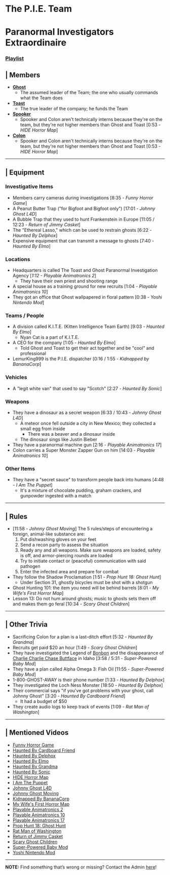 # The P.I.E. Team
# Paranormal Investigators Extraordinaire
### [Playlist](https://www.youtube.com/playlist?list=PLwljWXtmIKiT-Ikb_wQoVS7-Bb8dDsQdx)


## | Members  
- [**Ghost**](../5.Characters/Johnny_Ghost.md)
    - The assumed leader of the Team; the one who usually commands what the Team does
- [**Toast**](../5.Characters/Johnny_Toast.md)
    - The true leader of the company; he funds the Team
- [**Spooker**](../5.Characters/Fred_Spooker_Soup.md)
    - Spooker and Colon aren't technically interns because they're on the team, but they're not higher members than Ghost and Toast \[0:53 - *HIDE Horror Map*]
- [**Colon**](../5.Characters/Chris_Colon_Ghostie.md)
    - Spooker and Colon aren't technically interns because they're on the team, but they're not higher members than Ghost and Toast \[0:53 - *HIDE Horror Map*]

----

## | Equipment
### Investigative Items
- Members carry cameras during investigations \[8:35 - *Funny Horror Game*]
- A Peanut Butter Trap \("for Bigfoot and Bigfoot only") \[17:01 - *Johnny Ghost L4D*]
- A Bubble Trap that they used to hunt Frankenstein in Europe \[11:05 / 12:23 - *Return of Jimmy Casket*]
- The "Ethereal Lasso," which can be used to restrain ghosts \[6:22 - *Haunted By Delphox*]
- Expensive equipment that can transmit a message to ghosts \[7:40 - *Haunted By Elmo*]
### Locations
- Headquarters is called The Toast and Ghost Paranormal Investigation Agency \[*1:12 - Playable Animatronics 2*]
  - They have their own priest and shooting range
- A special house as a training ground for new recruits \[1:04 - *Playable Animatronics 10*]
- They got an office that Ghost wallpapered in floral pattern \[0:38 - *Yoshi Nintendo Mod*]
### Teams / People
- A division called K.I.T.E. \(Kitten Intelligence Team Earth) \[9:03 - *Haunted By Elmo*]
  - Nyan Cat is a part of K.I.T.E.
- A CEO for the company \[1:05 - *Haunted By Elmo*]
  - Told Ghost and Toast to get their act together and be "cool" and professional
- LemurKing999 is the P.I.E. dispatcher \[0:16 / 1:55 - *Kidnapped by BananaCorp*]
### Vehicles
- A "legit white van" that used to say "Scotch" \[2:27 - *Haunted By Sonic*]
### Weapons
- They have a dinosaur as a secret weapon \[6:33 / 10:43 - *Johnny Ghost L4D*]
  - A meteor once fell outside a city in New Mexico; they collected a small egg from inside
    - There was a beaver and a dinosaur inside
  - The dinosaur sings like Justin Bieber
- They have a paranormal machine gun \[2:16 - *Playable Animatronics 17*]
- Colon carries a Super Monster Zapper Gun on him \[14:03 - *Playable Animatronics 10*]
### Other Items
- They have a "secret sauce" to transform people back into humans \[4:48 - *I Am The Puppet*]
  - It's a mixture of chocolate pudding, graham crackers, and gunpowder ingested with a match

----

## | Rules
- \[11:58 - *Johnny Ghost Moving*] The 5 rules/steps of encountering a foreign, animal-like substance are:
  1. Put dishwashing gloves on your feet
  2. Send a recon party to assess the situation
  3. Ready any and all weapons. Make sure weapons are loaded, safety is off, and armor-piercing rounds are loaded
  4. Try to initiate contact or \(peaceful) communication with said pathogen
  5. Enter the infected area and prepare for combat
- They follow the Shadow Proclamation \[1:51 - *Prop Hunt 18: Ghost Hunt*]
  - Under Section 31, ghostly bicycles must be shot with a shotgun
- Ghost Hunting 101: the item you need will be behind barrels \[8:01 - *My Wife's First Horror Map*]
- Lesson 13: Do not hum around ghosts; music to ghosts sets them off and makes them go feral \[10:34 - *Scary Ghost Children*]

----

## | Other Trivia
- Sacrificing Colon for a plan is a last-ditch effort \[5:32 - *Haunted By Grandma*]
- Recruits get paid $20 an hour \[1:49 - *Scary Ghost Children*]
- They have investigated the Legend of [Bonbon](../5.Characters/One-Use_Uncommon.md) and the disappearance of [Charlie Charlie Chase Buttface](../5.Characters/One-Use_Uncommon.md) in Idaho \[3:58 / 5:31 - *Super-Powered Baby Mod*]
- They have a plan called Alpha Omega 3: Fish Oil \[11:55 - *Super-Powered Baby Mod*]
- 1-800-GHOST-AWAY is their phone number \[1:33 - *Haunted By Delphox*]
- They investigated the Loch Ness Monster \[18:50 - *Haunted By Delphox*]
- Their commercial says "if you've got problems with your ghost, call Johnny Ghost" \[3:20 - *Haunted By Cardboard Friend*]
  - It had a budget of $50
- They create audio logs to keep track of events \[1:09 - *Rat Man of Washington*]

----

## | Mentioned Videos
- [Funny Horror Game](https://youtu.be/W_p-t0KtS3U)
- [Haunted By Cardboard Friend](https://youtu.be/jG3Iarj08BQ)
- [Haunted By Delphox](https://youtu.be/gVmjfDiJ184)
- [Haunted By Elmo](https://youtu.be/h0_eE9JnLi0)
- [Haunted By Grandma](https://youtu.be/yMRGseByyCU)
- [Haunted By Sonic](https://youtu.be/VHp98-xtHlw)
- [HIDE Horror Map](https://youtu.be/XV7ZJMx2_tQ)
- [I Am The Puppet](https://youtu.be/NuONWZ-LDQ0)
- [Johnny Ghost L4D](https://youtu.be/u4msj3CN7yI)
- [Johnny Ghost Moving](https://youtu.be/hf04_xQdqfQ)
- [Kidnapped By BananaCorp](https://youtu.be/wt_kHMmAnTQ)
- [My Wife's First Horror Map](https://youtu.be/g46Bkr77ZOY)
- [Playable Animatronics 2](https://youtu.be/_tv07JJ0HE8)
- [Playable Animatronics 10](https://youtu.be/2qdDjiasqEc)
- [Playable Animatronics 17](https://youtu.be/mkyVjLCmh8w)
- [Prop Hunt 18: Ghost Hunt](https://youtu.be/2yVe4fe8lRw)
- [Rat Man of Washington](https://youtu.be/DYH4xQ-U0gE)
- [Return of Jimmy Casket](https://youtu.be/Twja4LFhVaU)
- [Scary Ghost Children](https://youtu.be/mUAbzwh5m6U)
- [Super-Powered Baby Mod](https://youtu.be/jWXZO7cAe3o)
- [Yoshi Nintendo Mod](https://youtu.be/ptihpSu4vcY)

----

**NOTE:** Find something that’s wrong or missing? Contact the Admin [here](../chapter_2.md)!